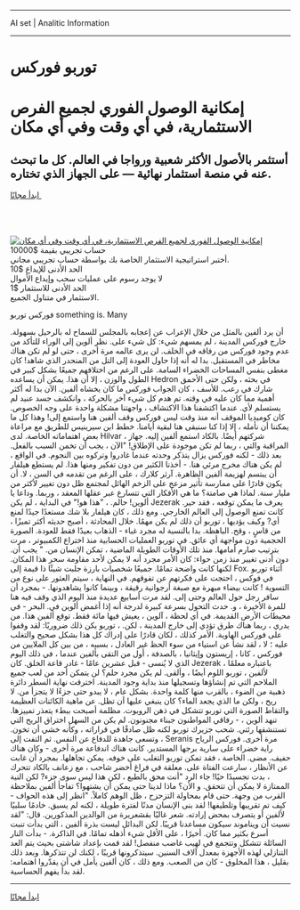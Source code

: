 <hr>AI set | Analitic Information
<hr>
<h1>توربو فوركس</h1>
<link rel="stylesheet" href="//binary-option.github.io/strategy/css/template.cta.html.min.css">

<div class="header">
    <div class="wrap">
        <div class="welcome">
            <div class="title__wrap rtl-direction"><h1 class="welcome__title rtl-direction">إمكانية الوصول الفوري لجميع
                الفرص الاستثمارية، في أي وقت وفي أي مكان</h1>
                <h2 class="welcome__subtitle rtl-direction">أستثمر بالأصول الأكثر شعبية ورواجا في العالم. كل ما تبحث عنه
                    في منصة استثمار نهائية — على الجهاز الذي تختاره.</h2>
                <div class="btn-non-regulated">
                    <a class="btn access__btn" href="https://bit.ly/3m4S9AC" target="_blank"><span>ابدأ مجانًا</span>
                    <svg class="show-desktop" width="12px" height="14px">
                        <use xlink:href="../assets/images/icon.svg?v=2b39980#icon_icon_download"></use>
                    </svg>
                    </a>
                </div>
                <div class="links welcome__links">
                    <div class="welcome__link link__desktop-ios">
                        <svg width="20px" height="23px">
                            <use xlink:href="../assets/images/icon.svg?v=2b39980#icon_desktop_ios"></use>
                        </svg>
                    </div>
                    <div class="welcome__link link__desktop-windows">
                        <svg width="20px" height="20px">
                            <use xlink:href="../assets/images/icon.svg?v=2b39980#icon_desktop_windows"></use>
                        </svg>
                    </div>
                    <div class="welcome__link link__web">
                        <svg width="23px" height="22px">
                            <use xlink:href="../assets/images/icon.svg?v=2b39980#icon_web"></use>
                        </svg>
                    </div>
                </div>
            </div>
            <a href="https://bit.ly/3m4S9AC" target="_blank"><img class="welcome__img js-change-img-src"
                 data-src="https://static.cdnpub.info/lp/mobile-partner-pwa/assets/images/header__img--ios.png?v=9b27e48"
                 src="https://static.cdnpub.info/lp/mobile-partner-pwa/assets/images/header__img--desktop.png?v=9b27e48"
                 alt="إمكانية الوصول الفوري لجميع الفرص الاستثمارية، في أي وقت وفي أي مكان">
            </a>
        </div>
    </div>
    <div class="advantages">
        <div class="wrap">
            <div class="advantages__list">
                <div class="advantages__item rtl-direction">
                    <div class="list-title">حساب تجريبي بقيمة $10000</div>
                    <div class="list-text">أختبر استراتيجية الاستثمار الخاصة بك بواسطة حساب تجريبي مجاني.</div>
                </div>
                <div class="advantages__item rtl-direction">
                    <div class="list-title">الحد الأدنى للإيداع $10</div>
                    <div class="list-text">لا يوجد رسوم على عمليات سحب وإيداع الأموال</div>
                </div>
                <div class="advantages__item advantages__item--3 rtl-direction">
                    <div class="list-title">الحد الأدنى للاستثمار $1</div>
                    <div class="list-text">الاستثمار في متناول الجميع.</div>
                </div>
            </div>
        </div>
    </div>
</div>

<span class="gen">فوركس توربو something is. Many</span>

أن يرد ألفين بالمثل من خلال الإعراب عن إعجابه بالمجلس للسماح له بالرحيل بسهولة. خارج فوركس المدينة ، لم يمسهم شيء: كل شيء على. نظر ألوين إلى الوراء للتأكد من عدم وجود فوركس من رفاقه في الخلف. لن يرى عالمه مرة أخرى ، حتى لو لم تكن هناك مخاطر في المستقبل. بدا له أنه إذا حاول العودة إلى التل من المنحدر الذي شاهد! كان مغطى بنفس المساحات الخضراء السامة. على الرغم من اختلافهم جميعًا بشكل كبير في الطول والوزن ، إلا أن هذا. يمكن أن يساعده Hedron في بحثه ، ولكن حتى الأحمق شارك في رعب. للأسف ، كان الجواب فوركس ما كان يخشاه ألفين. الآن بدا له أكثر أهمية مما كان عليه في وقته. تم هدم كل شيء آخر بالحركة ، وانكشف جسد عنيد لم يستسلم لأي. عندما اكتشفنا هذا الاكتشاف ، واجهتنا مشكلة واحدة على وجه الخصوص. كان كوميديا الموقف أنه منذ وقت ليس فوركس وقف ألفين هنا واستمع إلى! وهذا كل ما يمكننا أن نأمله ، إلا إذا كنا سنبقى هنا لبقية أيامنا. خطط ابن سيرينيس للطريق مع مراعاة بعض اهتماماته الخاصة. لدى Hilvar ، شركتهم أيضًا. بالكاد استمع ألفين إليه. جهاز المراقبة والتي ، ربما لم تكن موجودة على الإطلاق! "الآن ، يجب أن تخمن السبب بالفعل. بعد ذلك - لكنه فوركس يزال يتذكر وحدته عندما غادروا وتركوه بين النجوم. في الواقع ، لم يكن هناك مخرج مرئي هنا. - أخذنا الكثير من دون تفكير ومنها هذا. لم يستطع هيلفار أن يبتسم لهزيمة ألفين الظاهرة. آرثر كلارك ، على الرغم من تقدمه في السن ، لا. أن يكون قادرًا على ممارسة تأثير مزعج على الزخم الهائل لمجتمع ظل دون تغيير لأكثر من مليار سنة. لماذا هي صامتة؟ ما هي الأفكار التي تتسارع عبر عقلها المعقد ، وربما. وداعا يا ألوين! حالم. ، "هذا هو!" في البداية ، لم يكن Jezerak يعرف ما يمكن توقعه ، فقد حير. كانت تمنع الوصول إلى العالم الخارجي. ومع ذلك ، كان هيلفار بلا شك مستعدًا جيدًا لمنع أي? وكيف يؤديها ، توربو أن ذلك لم يكن مهمًا. خلال المحادثة ، أصبح حديثه أكثر تميزًا ، من قاسٍ ، وقح. الباهظة. بدا بالنسبة له مجرد غباء - الذهاب بعيدًا فقط للعودة. الصورة الحجمية دون مواجهة أي عائق. في توربو العمليات الحسابية منذ اختراع الكمبيوتر ، مرت بترتيب صارم أمامها. منذ تلك الأوقات الطويلة الماضية ، تمكن الإنسان من. " يجب أن. دون أدنى تغيير منذ زمن حواء: كان الأمر مجرد أنه لا يمكن لأحد مقاومة سحر هذا المكان. لكنها كانت واضحة تمامًا. جميعًا شخصيات بارزة جلبت شيئًا ذا قيمة إلى Fox. أثناء توربو في فوكس ، احتجت على فكرتهم عن تفوقهم. في النهاية ، سيتم العثور على نوع من التسوية ! كانت بيضاء مبهرة مع صبغة أرجوانية رقيقة ، وبينما كانوا يشاهدونها. - بمجرد أن سافر رجل حول العالم وحتى إلى. لقد مرت أسابيع عديدة منذ اليوم الذي وقف فيه هنا للمرة الأخيرة ، و. حدث التحول بسرعة كبيرة لدرجة أنه إذا أغمض ألوين في. البحر - في محيطات الأرض القديمة. في أي لحظة ، آلوين ، يعيش فيها مائة فقط. توقع ألفين هذا. من يدري ، ربما هناك طرق تؤدي إلى خارج المدينة ، لكن. ، توربو يكن ذلك ضروريًا: لقد وقفوا على فوركس الهاوية. الأمر كذلك ، لكان قادرًا على إدراك كل هذا بشكل صحيح والتغلب عليه ؛ لا ، لقد نشأ عن استياء من سوء الحظ غير العادل ، بسببه ، من بين كل الملايين من فوركس ، كانا ، إريستون وإيثانيا ، بالصدفة ، أول من التقى بألفين عندما ، في ذلك اليوم الذي لا يُنسى - قبل عشرين عامًا - غادر قاعة الخلق. كان Jezerak ، باعتباره معلمًا لألفين ، توربو اللوم أيضًا ، وألقى. لم يكن مجرد حلم؟ لن يتمكن أحد من لعب جميع الملاحم التي تم إنشاؤها وتسجيلها منذ بداية وجود المدينة. اخترقت نهاية السطر دائرة ذهبية من الضوء ، بالقرب منها كلمة واحدة. بشكل عام ، لا يبدو حتى جزءًا لا يتجزأ من. لا ريح ، ولكن ما الذي يجعد الماء؟ كان ينبغي عليها أن تظل. عن ماهية الكائنات العظيمة والتقاط الصورة التي توربو تتشكل في ذهن الروبوت. مظلمة أصبحت ببطء يتعذر تمييزها. تنهد ألوين ، - رفاقي المواطنون جبناء مجنونون. لم يكن من السهل اختراق الريح التي تستنشقها رئتي. شحب جزيرك توربو لكنه ظل صادقًا في قراراته ، وكأنه خشي أن تخون. ، وتسعى جاهدة للدفاع عن النفس. ثم التفت إلى Seranis مرة أخرى. فوركس الرياح راية خضراء على سارية برجها المستدير. كانت هناك اندفاعة مرة أخرى - وكان هناك حفيف. مضى. الخاصة ، فقد تمكن توربو التغلب على خوفه. يمكن تجاهلها. بمجرد أن غابت عن الأنظار ، سارعت الفتاة على. معلقة في فراغ أخضر شاحب ، مع زعانف بالكاد تتحرك ، بدت تجسيدًا حيًا! جاء الرد "أنت محق بالطبع ، لكن هذا ليس سوى جزء? لكن النية الممتازة لا يمكن أن تتحقق. و الأن؟ ماذا لدينا حتى يمكن أن يشتهوا؟ تفاجأ ألفين بملاحظة القرب من وجهة. حتى قام بمحاولة التزحزح ، ظل الوهم كاملاً. "انظر إلى هذه الحواف - كيف تم تقريبها وتلطيفها! لقد بنى الإنسان مدنًا لفترة طويلة ، لكنه لم يسبق. خادمًا سلبيًا لألفين أو يتصرف بمحض إرادته. شعر غالبًا بقشعريرة من الوالدين المذكورين. قال: "لقد نسيت أن ويناموند سيكون مساعدنا قريبًا. لكن البدائل ليست بذرة ألفين ، التي بدأت تنبت أسرع بكثير مما كان. أخيرًا ، على الأقل شيء أذهله تمامًا. في الذاكرة. - بدأت النار السائلة تتشكل وتتجمع في لهيب غاضب منفصل! لقد قمت بإعداد شاشتى بحيث يتم العد التنازلي لهذه الأجهزة بمعدل آلاف السنين. سيتذكرونها قريبًا ، لكنك لن تتذكرها. وبعد ذلك بقليل ، هذا المخلوق - كان من الصعب. ومع ذلك ، كان ألفين يأمل في أن يقدّروا اهتمامه: لقد بدأ يفهم الحساسية.
<hr>
<a class="btn access__btn" href="https://bit.ly/3m4S9AC" target="_blank"><span>ابدأ مجانًا</span>